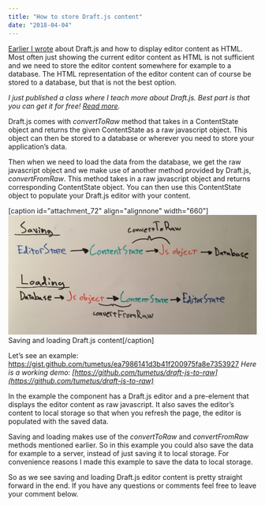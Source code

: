 ```yaml
---
title: "How to store Draft.js content"
date: "2018-04-04"
---
```


[Earlier I wrote](https://codepulse.blog/2018/04/01/how-to-display-draft-js-content-as-html/) about Draft.js and how to display editor content as HTML. Most often just showing the current editor content as HTML is not sufficient and we need to store the editor content somewhere for example to a database. The HTML representation of the editor content can of course be stored to a database, but that is not the best option.

_I just published a class where I teach more about Draft.js. Best part is that you can get it for free! [Read more](https://codepulse.blog/rich-text-editing-in-react-with-draft-js-course/)._

Draft.js comes with _convertToRaw_ method that takes in a ContentState object and returns the given ContentState as a raw javascript object. This object can then be stored to a database or wherever you need to store your application’s data.

Then when we need to load the data from the database, we get the raw javascript object and we make use of another method provided by Draft.js, _convertFromRaw_. This method takes in a raw javascript object and returns corresponding ContentState object. You can then use this ContentState object to populate your Draft.js editor with your content.

\[caption id="attachment\_72" align="alignnone" width="660"\]![](images/IMG_6950-1024x493.jpg) Saving and loading Draft.js content\[/caption\]

Let’s see an example: https://gist.github.com/tumetus/ea7986141d3b41f200975fa8e7353927 _Here is a working demo: [https://github.com/tumetus/draft-js-to-raw](https://github.com/tumetus/draft-js-to-raw)_

In the example the component has a Draft.js editor and a pre-element that displays the editor content as raw javascript. It also saves the editor’s content to local storage so that when you refresh the page, the editor is populated with the saved data.

Saving and loading makes use of the _convertToRaw_ and _convertFromRaw_ methods mentioned earlier. So in this example you could also save the data for example to a server, instead of just saving it to local storage. For convenience reasons I made this example to save the data to local storage.

So as we see saving and loading Draft.js editor content is pretty straight forward in the end. If you have any questions or comments feel free to leave your comment below.
